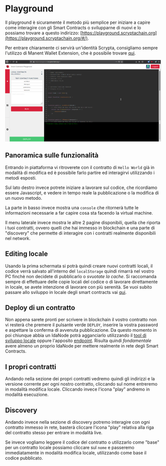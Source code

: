 # Playground

Il playground è sicuramente il metodo più semplice per iniziare a capire come interagire con gli Smart Contracts o svilupparne di nuovi e lo possiamo trovare a questo indirizzo: [https://playground.scryptachain.org](https://playground.scryptachain.org/#/).

Per entrare chiaramente ci servirà un'identità Scrypta, consigliamo sempre l'utilizzo di Manent Wallet Extension, che è possibile trovare [qui](/dapps/manent).

![panoramica](/assets/smartcontracts/playground.png)

## Panoramica sulle funzionalità

Entrando in piattaforma vi ritroverete con il contratto di `Hello World` già in modalità di modifica ed è possibile farlo partire ed interagirvi utilizzando i metodi esposti.

Sul lato destro invece potrete iniziare a lavorare sul codice, che ricordiamo essere Javascript, e vedere in tempo reale la pubblicazione o la modifica di un nuovo metodo.

La parte in basso invece mostra una `console` che ritornerà tutte le informazioni necessarie a far capire cosa sta facendo la virtual machine.

Il menu laterale invece mostra le altre 2 pagine disponibili, quella che riporta i tuoi contratti, ovvero quelli che hai immesso in blockchain e una parte di "discovery" che permette di interagire con i contratti realmente disponibili nel network.

## Editing locale

Usando la prima schermata si potrà quindi creare nuovi contratti locali, il codice verrà salvato all'interno del `localStorage` quindi rimarrà nel vostro PC finchè non decidete di pubblicarlo o _svuotate la cache_. Si raccomanda sempre di effettuare delle copie locali del codice o di lavorare direttamente in locale, se avete intenzione di lavorare con più serenità. Se vuoi subito passare allo sviluppo in locale degli smart contracts vai [qui](sviluppo-locale.md).

## Deploy di un contratto

Non appena sarete pronti per scrivere in blockchain il vostro contratto non vi resterà che premere il pulsante verde `DEPLOY`, inserire la vostra password e aspettare la conferma di avvenuta pubblicazione. Da questo momento in poi chiunque abbia un IdaNode potrà agganciarlo utilizzando il [tool di sviluppo locale](sviluppo-locale.md#rendere-disponibile-il-contratto) oppure l'apposito [endpoint](../idanode/smart-contracts.md#post-contractspin). Risulta quindi _fondamentale_ avere almeno un proprio IdaNode per mettere realmente in rete degli Smart Contracts.

## I propri contratti

Andando nella sezione dei propri contratti vedremo quindi gli indirizzi e la versione corrente per ogni nostro contratto, cliccando sul nome entreremo in modalità modifica locale. Cliccando invece l'icona "play" andremo in modalità esecuzione.


## Discovery

Andando invece nella sezione di discovery potremo interagire con ogni contratto immesso in rete, basterà cliccare l'icona "play" relativa alla riga del contratto stesso per entrare in modalità live.

Se invece vogliamo leggere il codice del contratto o utilizzarlo come "base" per un contratto locale possiamo cliccare sul `nome` e passeremo immediatamente in modalità modifica locale, utilizzando come base il codice pubblicato.